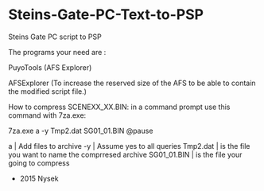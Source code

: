 # Steins-Gate-PC-Text-to-PSP
Steins Gate PC script to PSP




The programs your need are :


PuyoTools (AFS Explorer)


AFSExplorer (To increase the reserved size of the AFS to be able to contain the modified script file.)

How to compress SCENEXX_XX.BIN:
in a command prompt use this command with 7za.exe:

7za.exe a -y Tmp2.dat SG01_01.BIN
@pause

 a | Add files to archive
-y | Assume yes to all queries
Tmp2.dat | is the file you want to name the comprresed archive
SG01_01.BIN | is the file your going to compress

- 2015 Nysek
